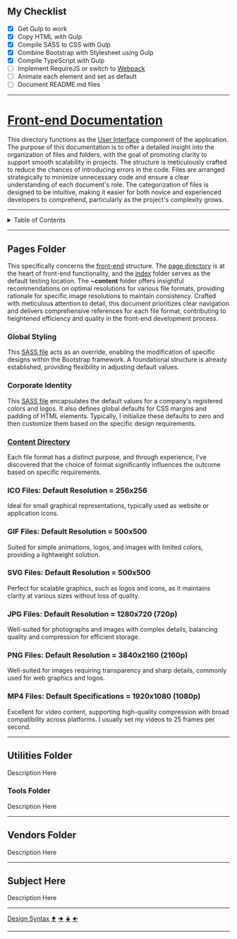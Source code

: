 ## My Checklist

- [x] Get Gulp to work
- [x] Copy HTML with Gulp
- [x] Compile SASS to CSS with Gulp
- [x] Combine Bootstrap with Stylesheet using Gulp
- [x] Compile TypeScript with Gulp
- [ ] Implement RequireJS or switch to [Webpack](https://webpack.js.org/)
- [ ] Animate each element and set as default
- [ ] Document README.md files

---

# [Front-end Documentation](https://github.com/TertiusRoach/development-portfolio_2.00)

This directory functions as the [User Interface](https://en.wikipedia.org/wiki/User_interface) component of the application. The purpose of this documentation is to offer a detailed insight into the organization of files and folders, with the goal of promoting clarity to support smooth scalability in projects. The structure is meticulously crafted to reduce the chances of introducing errors in the code. Files are arranged strategically to minimize unnecessary code and ensure a clear understanding of each document's role. The categorization of files is designed to be intuitive, making it easier for both novice and experienced developers to comprehend, particularly as the project's complexity grows.

---

<details>
  <summary>Table of Contents</summary>
    <ol>
        <li>
            <a href="#pages-folder">Pages Folder</a>
            <ul>
                <li>
                    <a href="#global-styling">Global Styling</a>
                </li>
                <li>
                    <a href="#corporate-identity">Corporate Identity</a>
                </li>
                <li>
                    <a href="#content-directory">Content Directory</a>
                </li>
            </ul>
        </li>
        <li>
            <a href="#utilities-folder">Utilities Folder</a>
            <ul>
               <li>
                    <a href="#tools-folder">Tools Folder</a>
                </li>
            </ul>
        </li>
        <li>
            <a href="#vendors-folder">Vendors Folder</a>
        </li>
        <li>
            <a href="#subject-here">Subject Here</a>
        </li>
        <li>
            <a href="#my-checklist">My Checklist</a>
        </li>
    </ol>
</details>

---

## Pages Folder

This specifically concerns the [front-end](https://github.com/TertiusRoach/development-portfolio_2.00/tree/main/src/front-end) structure. The [page directory](https://github.com/TertiusRoach/development-portfolio_2.00/tree/main/src/front-end/pages) is at the heart of front-end functionality, and the [index](https://github.com/TertiusRoach/development-portfolio_2.00/tree/main/src/front-end/pages/index) folder serves as the default testing location. The **~content** folder offers insightful recommendations on optimal resolutions for various file formats, providing rationale for specific image resolutions to maintain consistency. Crafted with meticulous attention to detail, this document prioritizes clear navigation and delivers comprehensive references for each file format, contributing to heightened efficiency and quality in the front-end development process.

### Global Styling

This [SASS file](https://github.com/TertiusRoach/development-portfolio_2.00/blob/main/src/front-end/pages/global-styling.scss) acts as an override, enabling the modification of specific designs within the Bootstrap framework. A foundational structure is already established, providing flexibility in adjusting default values.

### Corporate Identity

This [SASS file](https://github.com/TertiusRoach/development-portfolio_2.00/blob/main/src/front-end/pages/corporate-identity.scss) encapsulates the default values for a company's registered colors and logos. It also defines global defaults for CSS margins and padding of HTML elements. Typically, I initialize these defaults to zero and then customize them based on the specific design requirements.

### [Content Directory](https://github.com/TertiusRoach/development-portfolio_2.00/tree/main/src/front-end/pages/index/~content)

Each file format has a distinct purpose, and through experience, I've discovered that the choice of format significantly influences the outcome based on specific requirements.

### ICO Files: Default Resolution = **256x256**

Ideal for small graphical representations, typically used as website or application icons.

### GIF Files: Default Resolution = **500x500**

Suited for simple animations, logos, and images with limited colors, providing a lightweight solution.

### SVG Files: Default Resolution = **500x500**

Perfect for scalable graphics, such as logos and icons, as it maintains clarity at various sizes without loss of quality.

### JPG Files: Default Resolution = **1280x720 (720p)**

Well-suited for photographs and images with complex details, balancing quality and compression for efficient storage.

### PNG Files: Default Resolution = **3840x2160 (2160p)**

Well-suited for images requiring transparency and sharp details, commonly used for web graphics and logos.

### MP4 Files: Default Specifications = **1920x1080 (1080p)**

Excellent for video content, supporting high-quality compression with broad compatibility across platforms. I usually set my videos to 25 frames per second.

---

## Utilities Folder

Description Here

### Tools Folder

Description Here

---

## Vendors Folder

Description Here

---

## Subject Here

Description Here

---

[Design Syntax](https://www.compart.com/en/unicode/block/U+25A0)
[🠉](https://www.compart.com/en/unicode/U+1F809)
[🠊](https://www.compart.com/en/unicode/U+1F80A)
[🠋](https://www.compart.com/en/unicode/U+1F80B)
[🠈](https://www.compart.com/en/unicode/U+1F808)

---
